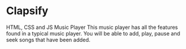 # Clapsify
HTML, CSS and JS Music Player
This music player has all the features found in a typical music player. You will be able to add, play, pause and seek songs that have been added.
